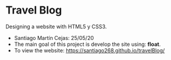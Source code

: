 # Travel Blog
Designing a website with HTML5 y CSS3.
- Santiago Martín Cejas: 25/05/20
- The main goal of this project is develop the site using: **float**.
- To view the website: https://santiago268.github.io/travelBlog/ 
